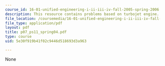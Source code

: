 ```yaml
---
course_id: 16-01-unified-engineering-i-ii-iii-iv-fall-2005-spring-2006
description: This resource contains problems based on turbojet engine.
file_location: /coursemedia/16-01-unified-engineering-i-ii-iii-iv-fall-2005-spring-2006/5e30f919b41f02c9446d518693d3a963_p07_ps11_spring04.pdf
file_type: application/pdf
layout: pdf
title: p07_ps11_spring04.pdf
type: course
uid: 5e30f919b41f02c9446d518693d3a963

---
```

None